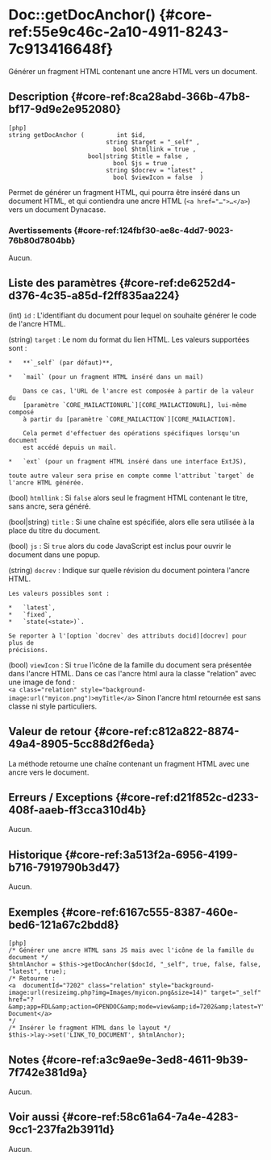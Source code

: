 # Doc::getDocAnchor() {#core-ref:55e9c46c-2a10-4911-8243-7c913416648f}

<div class="short-description">
Générer un fragment HTML contenant une ancre HTML vers un document.
</div>

## Description {#core-ref:8ca28abd-366b-47b8-bf17-9d9e2e952080}

    [php]
    string getDocAnchor (         int $id,
                               string $target = "_self" ,
                                 bool $htmllink = true ,
                          bool|string $title = false ,
                                 bool $js = true ,
                               string $docrev = "latest" ,
                                 bool $viewIcon = false  )

Permet de générer un fragment HTML, qui pourra être inséré dans un document
HTML, et qui contiendra une ancre HTML (`<a href="…">…</a>`) vers un document
Dynacase.

### Avertissements {#core-ref:124fbf30-ae8c-4dd7-9023-76b80d7804bb}

Aucun.

## Liste des paramètres {#core-ref:de6252d4-d376-4c35-a85d-f2ff835aa224}

(int) `id`
:   L'identifiant du document pour lequel on souhaite générer le code de l'ancre
    HTML.

(string) `target`
:   Le nom du format du lien HTML. Les valeurs supportées sont :
    
    *   **`_self` (par défaut)**,
    
    *   `mail` (pour un fragment HTML inséré dans un mail)
        
        Dans ce cas, l'URL de l'ancre est composée à partir de la valeur du
        [paramètre `CORE_MAILACTIONURL`][CORE_MAILACTIONURL], lui-même composé
        à partir du [paramètre `CORE_MAILACTION`][CORE_MAILACTION].
        
        Cela permet d'effectuer des opérations spécifiques lorsqu'un document
        est accédé depuis un mail.
        
    *   `ext` (pour un fragment HTML inséré dans une interface ExtJS),
    
    toute autre valeur sera prise en compte comme l'attribut `target` de
    l'ancre HTML générée.

(bool) `htmllink`
:   Si `false` alors seul le fragment HTML contenant le titre,
    sans ancre, sera généré.

(bool|string) `title`
:   Si une chaîne est spécifiée, alors elle sera utilisée à
    la place du titre du document.

(bool) `js`
:   Si `true` alors du code JavaScript est inclus pour ouvrir le
    document dans une popup.

(string) `docrev`
:   Indique sur quelle révision du document pointera l'ancre HTML.
    
    Les valeurs possibles sont :
    
    *   `latest`,
    *   `fixed`,
    *   `state(<state>)`.
    
    Se reporter à l'[option `docrev` des attributs docid][docrev] pour plus de
    précisions.

(bool) `viewIcon`
:   Si `true` l'icône de la famille du document sera présentée
    dans l'ancre HTML.
    Dans ce cas l'ancre html aura la classe "relation" avec une image de fond :  
    `<a class="relation" style="background-image:url("myicon.png")>myTitle</a>`
    Sinon l'ancre html retournée est sans classe ni style particuliers.


## Valeur de retour {#core-ref:c812a822-8874-49a4-8905-5cc88d2f6eda}

La méthode retourne une chaîne contenant un fragment HTML avec une ancre
vers le document.

## Erreurs / Exceptions {#core-ref:d21f852c-d233-408f-aaeb-ff3cca310d4b}

Aucun.

## Historique {#core-ref:3a513f2a-6956-4199-b716-7919790b3d47}

Aucun.

## Exemples {#core-ref:6167c555-8387-460e-bed6-121a67c2bdd8}

    [php]
    /* Générer une ancre HTML sans JS mais avec l'icône de la famille du document */
    $htmlAnchor = $this->getDocAnchor($docId, "_self", true, false, false, "latest", true);
    /* Retourne :
    <a  documentId="7202" class="relation" style="background-image:url(resizeimg.php?img=Images/myicon.png&size=14)" target="_self" href="?&amp;app=FDL&amp;action=OPENDOC&amp;mode=view&amp;id=7202&amp;latest=Y">Mon Document</a>
    */
    /* Insérer le fragment HTML dans le layout */
    $this->lay->set('LINK_TO_DOCUMENT', $htmlAnchor);

## Notes {#core-ref:a3c9ae9e-3ed8-4611-9b39-7f742e381d9a}

Aucun.

## Voir aussi {#core-ref:58c61a64-7a4e-4283-9cc1-237fa2b3911d}

Aucun.

<!-- links -->
[docrev]: #core-ref:9bcfd205-fb07-4a71-be06-ba07d4a9cc7c
[CORE_MAILACTION]: #core-ref:c1d9e009-49a5-47a4-9104-4d044ea24aa3
[CORE_MAILACTIONURL]: #core-ref:033299c3-fe9a-4833-9dbd-45952bdf63bc